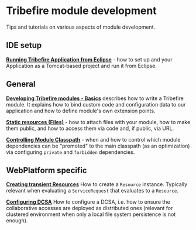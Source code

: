 # Tribefire module development

Tips and tutorials on various aspects of module development.

## IDE setup

**[Running Tribefire Application from Eclipse](debugging.md)** - how to set up and your Application as a Tomcat-based project and run it from Eclipse.

## General

**[Developing Tribefire modules - Basics](../module-development.md)** describes how to write a Tribefire module. It explains how to bind custom code and configuration data to our application and how to define module's own extension points.

**[Static resources (Files)](static-resources.md)** - how to attach files with your module, how to make them public, and how to access them via code and, if public, via URL.

**[Controlling Module Classpath](module-classpath.md)** - when and how to control which module dependencies can be "promoted" to the main classpath (as an optimization) via configuring `private` and `forbidden` dependencies.

## WebPlatform specific

**[Creating transient Resources](transient-resources.md)** How to create a `Resource` instance. Typically relevant when evaluating a `ServiceRequest` that evaluates to a `Resource`.

**[Configuring DCSA](dcsa-configuration.md)** How to configure a DCSA, i.e. how to ensure the collaborative accesses are deployed as distributed ones (relevant for clustered environment when only a local file system persistence is not enough).
